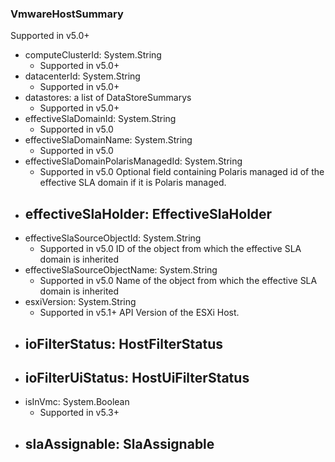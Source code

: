 ### VmwareHostSummary
Supported in v5.0+

- computeClusterId: System.String
  - Supported in v5.0+
- datacenterId: System.String
  - Supported in v5.0+
- datastores: a list of DataStoreSummarys
  - Supported in v5.0+
- effectiveSlaDomainId: System.String
  - Supported in v5.0
- effectiveSlaDomainName: System.String
  - Supported in v5.0
- effectiveSlaDomainPolarisManagedId: System.String
  - Supported in v5.0
  Optional field containing Polaris managed id of the effective SLA domain if it is Polaris managed.
- effectiveSlaHolder: EffectiveSlaHolder
  - 
- effectiveSlaSourceObjectId: System.String
  - Supported in v5.0
  ID of the object from which the effective SLA domain is inherited
- effectiveSlaSourceObjectName: System.String
  - Supported in v5.0
  Name of the object from which the effective SLA domain is inherited
- esxiVersion: System.String
  - Supported in v5.1+
  API Version of the ESXi Host.
- ioFilterStatus: HostFilterStatus
  - 
- ioFilterUiStatus: HostUiFilterStatus
  - 
- isInVmc: System.Boolean
  - Supported in v5.3+
- slaAssignable: SlaAssignable
  - 
